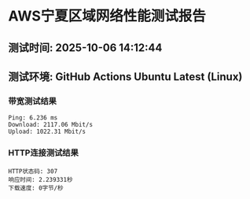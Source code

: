 # AWS宁夏区域网络性能测试报告
## 测试时间: 2025-10-06 14:12:44
## 测试环境: GitHub Actions Ubuntu Latest (Linux)

### 带宽测试结果
```
Ping: 6.236 ms
Download: 2117.06 Mbit/s
Upload: 1022.31 Mbit/s
```

### HTTP连接测试结果
```
HTTP状态码: 307
响应时间: 2.239331秒
下载速度: 0字节/秒
```

